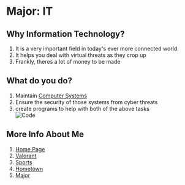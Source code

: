 # Major: IT
## Why Information Technology?
1. It is a very important field in today's ever more connected world.
2. It helps you deal with virtual threats as they crop up
3. Frankly, theres a lot of money to be made
## What do you do?
1. Maintain [Computer Systems](https://en.wikipedia.org/wiki/Computer)
2. Ensure the security of those systems from cyber threats
3. create programs to help with both of the above tasks  
![Code](https://techcrunch.com/wp-content/uploads/2015/04/codecode.jpg?w=1390&crop=1)  

## **More Info About Me**
1. [Home Page](https://github.com/ecxck/colesMidtermWeb/edit/main/README.md)
2. [Valorant](https://github.com/ecxck/colesMidtermWeb/blob/main/valorant.md)
3. [Sports](https://github.com/ecxck/colesMidtermWeb/blob/main/Sports.md)
4. [Hometown](https://github.com/ecxck/colesMidtermWeb/blob/main/Hometown.md)
5. [Major](https://github.com/ecxck/colesMidtermWeb/blob/main/Major.md)
